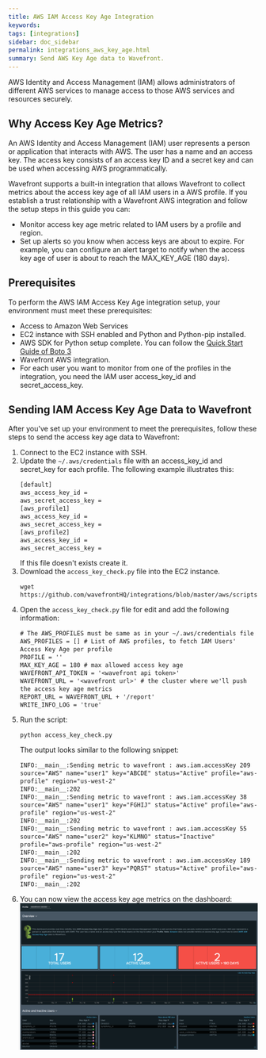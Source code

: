 ```yaml
---
title: AWS IAM Access Key Age Integration
keywords:
tags: [integrations]
sidebar: doc_sidebar
permalink: integrations_aws_key_age.html
summary: Send AWS Key Age data to Wavefront.
---
```


AWS Identity and Access Management (IAM) allows administrators of different AWS services to manage access to those AWS services and resources securely.

## Why Access Key Age Metrics?

An AWS Identity and Access Management (IAM) user represents a person or application that interacts with AWS. The user has a name and an access key. The access key consists of an access key ID and a secret key and can be used when accessing AWS programmatically.

Wavefront supports a built-in integration that allows Wavefront to collect metrics about the access key age of all IAM users in a AWS profile. If you establish a trust relationship with a Wavefront AWS integration and follow the setup steps in this guide you can:
* Monitor access key age metric related to IAM users by a profile and region.
* Set up alerts so you know when access keys are about to expire. For example, you can configure an alert target to notify when the access key age of user is about to reach the MAX_KEY_AGE (180 days).

## Prerequisites

To perform the AWS IAM Access Key Age integration setup, your environment must meet these prerequisites:
* Access to Amazon Web Services
* EC2 instance with SSH enabled and Python and Python-pip installed.
* AWS SDK for Python setup complete. You can follow the [Quick Start Guide of Boto 3](https://github.com/boto/boto3)
* Wavefront AWS integration.
* For each user you want to monitor from one of the profiles in the integration, you need the IAM user access_key_id and secret_access_key.

## Sending IAM Access Key Age Data to Wavefront

After you've set up your environment to meet the prerequisites, follow these steps to send the access key age data to Wavefront:
1. Connect to the EC2 instance with SSH.
2. Update the `~/.aws/credentials` file with an access_key_id and secret_key for each profile. The following example illustrates this:
   ```
   [default]
   aws_access_key_id =
   aws_secret_access_key =
   [aws_profile1]
   aws_access_key_id =
   aws_secret_access_key =
   [aws_profile2]
   aws_access_key_id =
   aws_secret_access_key =
   ```
   If this file doesn't exists create it.
3. Download the `access_key_check.py` file into the EC2 instance.
   ```
   wget https://github.com/wavefrontHQ/integrations/blob/master/aws/scripts/access_key_check.py
   ```
4. Open the `access_key_check.py` file for edit and add the following information:
   ```
   # The AWS_PROFILES must be same as in your ~/.aws/credentials file
   AWS_PROFILES = [] # List of AWS profiles, to fetch IAM Users' Access Key Age per profile
   PROFILE = ''
   MAX_KEY_AGE = 180 # max allowed access key age
   WAVEFRONT_API_TOKEN = '<wavefront api token>'
   WAVEFRONT_URL = '<wavefront url>' # the cluster where we'll push the access key age metrics
   REPORT_URL = WAVEFRONT_URL + '/report'
   WRITE_INFO_LOG = 'true'
   ```
5. Run the script:
   ```
   python access_key_check.py
   ```
   The output looks similar to the following snippet:
   ```
   INFO:__main__:Sending metric to wavefront : aws.iam.accessKey 209 source="AWS" name="user1" key="ABCDE" status="Active" profile="aws-profile" region="us-west-2"
   INFO:__main__:202
   INFO:__main__:Sending metric to wavefront : aws.iam.accessKey 38 source="AWS" name="user1" key="FGHIJ" status="Active" profile="aws-profile" region="us-west-2"
   INFO:__main__:202
   INFO:__main__:Sending metric to wavefront : aws.iam.accessKey 55 source="AWS" name="user2" key="KLMNO" status="Inactive" profile="aws-profile" region="us-west-2"
   INFO:__main__:202
   INFO:__main__:Sending metric to wavefront : aws.iam.accessKey 189 source="AWS" name="user3" key="PQRST" status="Active" profile="aws-profile" region="us-west-2"
   INFO:__main__:202
   ```
6. You can now view the access key age metrics on the dashboard:
   ![aws key age dashboard](images/AWS_KeyAge_dashboard.png)
